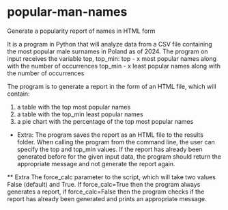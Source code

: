 # popular-man-names
Generate a popularity report of names in HTML form

It is a program in Python that will analyze data from a CSV file containing the most popular
male surnames in Poland as of 2024. The program on input receives the variable top, top_min:
top - x most popular names along with the number of occurrences
top_min - x least popular names along with the number of occurrences

The program is to generate a report in the form of an HTML file, which will contain:
1. a table with the top most popular names
2. a table with the top_min least popular names
3. a pie chart with the percentage of the top most popular names

* Extra:
The program saves the report as an HTML file to the results folder.
When calling the program from the command line, the user can specify the top and top_min values.
If the report has already been generated before for the given input data, the program 
should return the appropriate message and not generate the report again.

** Extra 
The force_calc parameter to the script, which will take two values False (default) and True.
If force_calc=True then the program always generates a report, if force_calc=False then the program
checks if the report has already been generated and prints an appropriate message.
